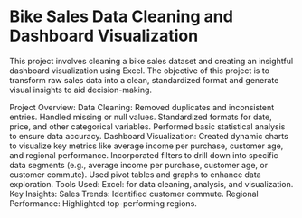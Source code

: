 # Bike Sales Data Cleaning and Dashboard Visualization
This project involves cleaning a bike sales dataset and creating an insightful dashboard visualization using Excel. The objective of this project is to transform raw sales data into a clean, standardized format and generate visual insights to aid decision-making.

Project Overview:
Data Cleaning:
Removed duplicates and inconsistent entries.
Handled missing or null values.
Standardized formats for date, price, and other categorical variables.
Performed basic statistical analysis to ensure data accuracy.
Dashboard Visualization:
Created dynamic charts to visualize key metrics like average income per purchase, customer age, and regional performance.
Incorporated filters to drill down into specific data segments (e.g., average income per purchase, customer age, or customer commute).
Used pivot tables and graphs to enhance data exploration.
Tools Used:
Excel: for data cleaning, analysis, and visualization.
Key Insights:
Sales Trends: Identified customer commute.
Regional Performance: Highlighted top-performing regions.
